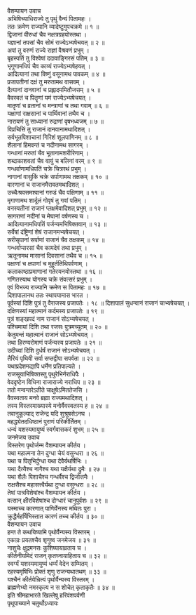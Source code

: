 वैशम्पायन उवाच  
अभिषिच्याधिराज्ये तु पृथुं वैन्यं पितामहः ।  
ततः क्रमेण राज्यानि व्यादेष्टुमुपचक्रमे ॥ १ ॥  
द्विजानां वीरुधां चैव नक्षत्रग्रहयोस्तथा ।  
यज्ञानां तपसां चैव सोमं राज्येऽभ्यषेचयत् ॥ २ ॥  
अपां तु वरुणं राज्ये राज्ञां वैश्रवणं प्रभुम् ।  
बृहस्पतिं तु विश्वेषां ददावाङ्गिरसं पतिम् ॥ ३ ॥  
भृगूणामधिपं चैव काव्यं राज्येऽभ्यषेहयत् ।  
आदित्यानां तथा विष्णुं वसूनामथ पावकम् ॥ ४ ॥  
प्रजापतीनां दक्षं तु मरुतामथ वासवम् ।  
दैत्यानां दानवानां च प्रह्लादममितौजसम् ॥ ५ ॥  
वैवस्वतं च पितॄणां यमं राज्येऽभ्यषेचयत् ।  
मातॄणां च व्रतानां च मन्त्राणां च तथा गवाम् ॥ ६ ॥  
यक्षाणां राक्षसानां च पार्थिवानां तथैव च ।  
नारायणं तु साध्यानां रुद्राणां वृषभध्वजम् ॥ ७ ॥  
विप्रचित्तिं तु राजानं दानवानामथादिशत् ।  
सर्वभूतपिशाचानां गिरिशं शूलपाणिनम् ॥ ८ ॥  
शैलानां हिमवन्तं च नदीनामथ सागरम् ।  
गन्धानां मरुतां चैव भूतानामशरीरिणाम् ।  
शब्दाकाशवतां चैव वायुं च बलिनां वरम् ॥ ९ ॥  
गन्धर्वाणामधिपतिं चक्रे चित्ररथं प्रभुम् ।  
नागानां वासुकिं चक्रे सर्पाणामथ तक्षकम् ॥ १० ॥  
वारणानां च राजानमैरावतमथादिशत् ।  
उच्चैःश्रवसमश्वानां गरुडं चैव पक्षिणाम् ॥ ११ ॥  
मृगाणामथ शार्दूलं गोवृषं तु गवां पतिम् ।  
वनस्पतीनां राजानं प्लक्षमेवादिशत् प्रभुम् ॥ १२ ॥  
सागराणां नदीनां च मेघानां वर्षणस्य च ।  
आदित्यानामधिपतिं पर्जन्यमभिषिक्तवान् ॥ १३ ॥  
सर्वेषां दंष्ट्रिणां शेषं राजानमभ्यषेचयत् ।  
सरीसृपानां सर्पाणां राजानं चैव तक्षकम् ॥ १४ ॥  
गन्धर्वाप्सरसां चैव कामदेवं तथा प्रभुम् ।  
ऋतूनामथ मासानां दिवसानां तथैव च ॥ १५ ॥  
पक्षाणां च क्षपाणां च मुहूर्ततिथिपर्वणाम् ।  
कलाकाष्ठाप्रमाणानां गतेरयनयोस्तथा ॥ १६ ॥  
गणितस्याथ योगस्य चक्रे संवत्सरं प्रभुम् ।  
एवं विभज्य राज्यानि क्रमेण स पितामहः ॥ १७ ॥  
दिशापालानथ ततः स्थापयामास भारत ।  
पूर्वस्यां दिशि पुत्रं तु वैराजस्य प्रजापतेः । १८ ॥
दिशापालं सुधन्वानं राजानं चाभ्यषेचयत् ।  
दक्षिणस्यां महात्मानं कर्दमस्य प्रजापतेः ॥ १९ ॥  
पुत्रं शङ्खपदं नाम राजानं सोऽभ्यषेचयत् ।  
पश्चिमायां दिशि तथा रजसः पुत्रमच्युतम् ॥ २० ॥  
केतुमन्तं महात्मानं राजानं सोऽभ्यषेचयत् ।  
तथा हिरण्यरोमाणं पर्जन्यस्य प्रजापतेः ॥ २१ ॥  
उदीच्यां दिशि दुर्धर्षं राजानं सोऽभ्यषेचयत् ।  
तैरियं पृथिवी सर्वा सप्तद्वीपा सपर्वता ॥ २२ ॥  
यथाप्रदेशमद्यापि धर्मेण प्रतिपाल्यते ।  
राजसूयाभिषिक्तस्तु पृथुरेभिर्नराधिपैः ।  
वेददृष्टेन विधिना राजाराज्ये नराधिप ॥ २३ ॥  
ततो मन्वन्तरेऽतीते चाक्षुषेऽमिततेजसि ।  
वैवस्वताय मनवे ब्रह्मा राज्यमथादिशत् ।  
तस्य विस्तरमाख्यास्ये मनोर्वैवस्वतस्य ह ॥ २४ ॥  
तवानुकूल्याद् राजेन्द्र यदि शुश्रूषसेऽनघ ।  
महद्ध्येतदधिष्ठानं पुराणं परिकीर्तितम् ।  
धन्यं यशस्यमायुष्यं स्वर्गवासकरं शुभम् ॥ २५ ॥  
जनमेजय उवाच  
विस्तरेण पृथोर्जन्म वैशम्पायन कीर्तय ।  
यथा महात्मना तेन दुग्धा चेयं वसुन्धरा ॥ २६ ॥  
यथा च पितृभिर्दुग्धा यथा देवैर्यथर्षिभिः ।  
यथा दैत्यैश्च नागैश्च यथा यक्षैर्यथा द्रुमैः ॥ २७ ॥  
यथा शैलैः पिशाचैश्च गन्धर्वैश्च द्विजोत्तमैः ।  
राक्षसैश्च महासत्त्वैर्यथा दुग्धा वसुन्धरा ॥ २८ ॥  
तेषां पात्रविशेषांश्च वैशम्पायन कीर्तय ।  
वत्सान् क्षीरविशेषांश्च दोग्धारं चानुपूर्वशः ॥ २९ ॥  
यस्माच्च कारणात् पाणिर्वेनस्य मथितः पुरा ।  
क्रुद्धैर्महर्षिभिस्तात कारणं तच्च कीर्तय ॥ ३० ॥  
वैशम्पायन उवाच  
हन्त ते कथयिष्यामि पृथोर्वैन्यस्य विस्तरम् ।  
एकाग्रः प्रयतश्चैव शृणुष्व जनमेजय ॥ ३१ ॥  
नाशुचेः क्षुद्रमनसः कुशिष्यायाव्रताय च ।  
कीर्तनीयमिदं राजन् कृतघ्नायाहिताय च ॥ ३२ ॥  
स्वर्ग्यं यशस्यमायुष्यं धर्म्यं वेदेन सम्मितम् ।  
रहस्यमृषिभिः प्रोक्तं शृणु राजन्यथातथम् ॥ ३३ ॥  
यश्चैनं कीर्तयेन्नित्यं पृथोर्वैन्यस्य विस्तरम् ।  
ब्राह्मणेभ्यो नमस्कृत्य न स शोचेत् कृताकृतैः ॥ ३४ ॥  
इति श्रीमहाभारते खिल्लेषु हरिवंशपर्वणी  
पृथूपाख्याने चतुर्थोऽध्यायः
